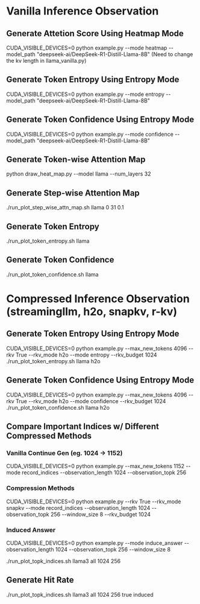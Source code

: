 # Vanilla Inference Observation

## Generate Attetion Score Using Heatmap Mode
CUDA_VISIBLE_DEVICES=0 python example.py --mode heatmap --model_path "deepseek-ai/DeepSeek-R1-Distill-Llama-8B"
(Need to change the kv length in llama_vanilla.py)

## Generate Token Entropy Using Entropy Mode
CUDA_VISIBLE_DEVICES=0 python example.py --mode entropy --model_path "deepseek-ai/DeepSeek-R1-Distill-Llama-8B"

## Generate Token Confidence Using Entropy Mode
CUDA_VISIBLE_DEVICES=0 python example.py --mode confidence --model_path "deepseek-ai/DeepSeek-R1-Distill-Llama-8B"

## Generate Token-wise Attention Map
python draw_heat_map.py --model llama --num_layers 32

## Generate Step-wise Attention Map
./run_plot_step_wise_attn_map.sh llama 0 31 0.1

## Generate Token Entropy
./run_plot_token_entropy.sh llama

## Generate Token Confidence
./run_plot_token_confidence.sh llama



# Compressed Inference Observation (streamingllm, h2o, snapkv, r-kv)

## Generate Token Entropy Using Entropy Mode
CUDA_VISIBLE_DEVICES=0 python example.py --max_new_tokens 4096 --rkv True --rkv_mode h2o --mode entropy --rkv_budget 1024
./run_plot_token_entropy.sh llama h2o

## Generate Token Confidence Using Entropy Mode
CUDA_VISIBLE_DEVICES=0 python example.py --max_new_tokens 4096 --rkv True --rkv_mode h2o --mode confidence --rkv_budget 1024
./run_plot_token_confidence.sh llama h2o

## Compare Important Indices w/ Different Compressed Methods
### Vanilla Continue Gen (eg. 1024 -> 1152)
CUDA_VISIBLE_DEVICES=0 python example.py --max_new_tokens 1152  --mode record_indices --observation_length 1024 --observation_topk 256
### Compression Methods
CUDA_VISIBLE_DEVICES=0 python example.py --rkv True --rkv_mode snapkv --mode record_indices --observation_length 1024 --observation_topk 256 --window_size 8 --rkv_budget 1024
### Induced Answer
CUDA_VISIBLE_DEVICES=0 python example.py --mode induce_answer --observation_length 1024 --observation_topk 256 --window_size 8

./run_plot_topk_indices.sh llama3 all 1024 256

## Generate Hit Rate
./run_plot_topk_indices.sh llama3 all 1024 256 true induced